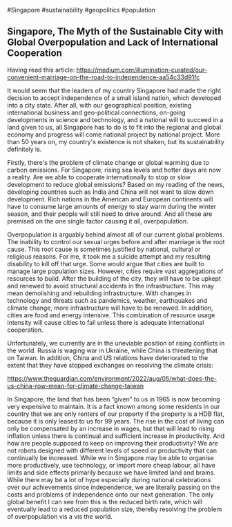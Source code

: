 #Singapore
#sustainability
#geopolitics
#population

## Singapore, The Myth of the Sustainable City with Global Overpopulation and Lack of International Cooperation

Having read this article:
https://medium.com/illumination-curated/our-convenient-marriage-on-the-road-to-independence-aa54c33d91fc

It would seem that the leaders of my country Singapore had made the right decision to accept independence of a small island nation, which developed into a city state.  After all, with our geographical position, existing international business and geo-political connections, on-going developments in science and technology, and a national will to succeed in a land given to us, all Singapore has to do is to fit into the regional and global economy and progress will come national project by national project.  More than 50 years on, my country's existence is not shaken, but its sustainability definitely is.

Firstly, there's the problem of climate change or global warming due to carbon emissions.  For Singapore, rising sea levels and hotter days are now a reality.  Are we able to cooperate internationally to stop or slow development to reduce global emissions?  Based on my reading of the news, developing countries such as India and China will not want to slow down development.  Rich nations in the American and European continents will have to consume large amounts of energy to stay warm during the winter season, and their people will still need to drive around.  And all these are premised on the one single factor causing it all, overpopulation.

Overpopulation is arguably behind almost all of our current global problems.  The inability to control our sexual urges before and after marriage is the root cause.  This root cause is sometimes justified by national, cultural or religious reasons.  For me, it took me a suicide attempt and my resulting disability to kill off that urge.  Some would argue that cities are built to manage large population sizes.  However, cities require vast aggregations of resources to build.  After the building of the city, they will have to be upkept and renewed to avoid structural accidents in the infrastructure.  This may mean demolishing and rebuilding infrastructure.  With changes in technology and threats such as pandemics, weather, earthquakes and climate change, more infrastructure will have to be renewed.  In addition, cities are food and energy intensive.  This combination of resource usage intensity will cause cities to fail unless there is adequate international cooperation.

Unfortunately, we currently are in the uneviable position of rising conflicts in the world.  Russia is waging war in Ukraine, while China is threatening that on Taiwan.  In addition, China and US relations have deteriorated to the extent that they have stopped exchanges on resolving the climate crisis:

https://www.theguardian.com/environment/2022/aug/05/what-does-the-us-china-row-mean-for-climate-change-taiwan

In Singapore, the land that has been “given” to us in 1965 is now becoming very expensive to maintain. It is a fact known among some residents in our country that we are only renters of our property if the property is a HDB flat, because it is only leased to us for 99 years. The rise in the cost of living can only be compensated by an increase in wages, but that will lead to rising inflation unless there is continual and sufficient increase in productivity. And how are people supposed to keep on improving their productivity? We are not robots designed with different levels of speed or productivity that can continually be increased. While we in Singapore may be able to organise more productively, use technology, or import more cheap labour, all have limits and side effects primarily because we have limited land and brains. While there may be a lot of hype especially during national celebrations over our achievements since independence, we are literally passing on the costs and problems of independence onto our next generation. The only global benefit I can see from this is the reduced birth rate, which will eventually lead to a reduced population size, thereby resolving the problem of overpopulation vis a vis the world.

